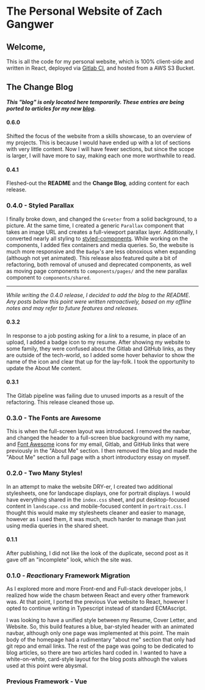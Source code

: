 # The Personal Website of Zach Gangwer

## Welcome,

This is all the code for my personal website, which is 100% client-side and written in React, deployed via [Gitlab CI](https://docs.gitlab.com/ce/ci/), and hosted from a AWS S3 Bucket.

## The Change Blog

**_This "blog" is only located here temporarily. These entries are being ported to articles for my new [blog](https://blog.gangwerz.xyz)._**

#### 0.6.0

Shifted the focus of the website from a skills showcase, to an overview of my projects. This is because I would have ended up with a lot of sections with very little content. Now I will have fewer sections, but since the scope is larger, I will have more to say, making each one more worthwhile to read.

#### 0.4.1

Fleshed-out the **README** and the **Change Blog**, adding content for each release.

### 0.4.0 - Styled Parallax

I finally broke down, and changed the `Greeter` from a solid background, to a picture. At the same time, I created a generic `Parallax` component that takes an image URL and creates a full-viewport parallax layer. Additionally, I converted nearly all styling to [styled-components](https://styled-components.com/). While working on the components, I added flex containers and media queries. So, the website is much more responsive and the `Badge`'s are less obnoxious when expanding (although not yet animated). This release also featured quite a bit of refactoring, both removal of unused and deprecated components, as well as moving page components to `components/pages/` and the new parallax component to `components/shared`.

---

_While writing the 0.4.0 release, I decided to add the blog to the README. Any posts below this point were written retroactively, based on my offline notes and may refer to future features and releases._

#### 0.3.2

In response to a job posting asking for a _link_ to a resume, in place of an upload, I added a badge icon to my resume. After showing my website to some family, they were confused about the Gitlab and GitHub links, as they are outside of the tech-world, so I added some hover behavior to show the name of the icon and clear that up for the lay-folk. I took the opportunity to update the About Me content.

#### 0.3.1

The Gitlab pipeline was failing due to unused imports as a result of the refactoring. This release cleaned those up.

### 0.3.0 - The Fonts are Awesome

This is when the full-screen layout was introduced. I removed the navbar, and changed the header to a full-screen blue background with my name, and [Font Awesome](https://fontawesome.com/) icons for my email, Gitlab, and GitHub links that were previously in the "About Me" section. I then removed the blog and made the "About Me" section a full page with a short introductory essay on myself.

### 0.2.0 - Two Many Styles!

In an attempt to make the website DRY-er, I created two additional stylesheets, one for landscape displays, one for portrait displays. I would have everything shared in the `index.css` sheet, and put desktop-focused content in `landscape.css` and mobile-focused content in `portrait.css`. I thought this would make my stylesheets cleaner and easier to manage, however as I used them, it was much, much harder to manage than just using media queries in the shared sheet.

#### 0.1.1

After publishing, I did not like the look of the duplicate, second post as it gave off an "incomplete" look, which the site was.

### 0.1.0 - *React*ionary Framework Migration

As I explored more and more Front-end and Full-stack developer jobs, I realized how wide the chasm between React and every other framework was. At that point, I ported the previous Vue website to React, however I opted to continue writing in Typescript instead of standard ECMAscript.

I was looking to have a unified style between my Resume, Cover Letter, and Website. So, this build features a blue, bar-styled header with an animated navbar, although only one page was implemented at this point. The main body of the homepage had a rudimentary "about me" section that only had git repo and email links. The rest of the page was going to be dedicated to blog articles, so there are two articles hard coded in. I wanted to have a white-on-white, card-style layout for the blog posts although the values used at this point were abysmal.

### Previous Framework - Vue

